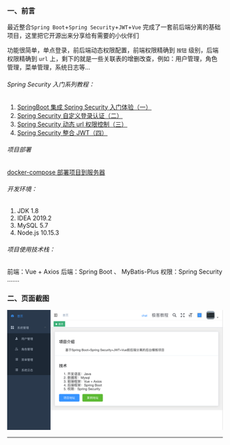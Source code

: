 ### 一、前言

最近整合`Spring Boot`+`Spring Security`+`JWT`+`Vue` 完成了一套前后端分离的基础项目，这里把它开源出来分享给有需要的小伙伴们

功能很简单，单点登录，前后端动态权限配置，前端权限精确到 `按钮` 级别，后端权限精确到 `url` 上，剩下的就是一些关联表的增删改查，例如：用户管理，角色管理，菜单管理，系统日志等...

###### Spring Security 入门系列教程：

1. [SpringBoot 集成 Spring Security 入门体验（一）](https://www.geekjc.com/post/5e3cf9a812576e175007747b)
2. [Spring Security 自定义登录认证（二）](https://www.geekjc.com/post/5e3d2ca897bc84185b187489)
3. [Spring Security 动态 url 权限控制（三）](https://www.geekjc.com/post/5e3d2f8b75453c18b049edc7)
4. [Spring Security 整合 JWT（四）](https://www.geekjc.com/post/5e3d5b6b4277d8194929cae5)

###### 项目部署

[docker-compose 部署项目到服务器](https://www.geekjc.com/post/5e60caf027ec223940c37529)

###### 开发环境：

1. JDK 1.8
2. IDEA 2019.2
3. MySQL 5.7
4. Node.js 10.15.3

###### 项目使用技术栈：

前端：Vue + Axios
后端：Spring Boot 、 MyBatis-Plus
权限：Spring Security
.......

### 二、页面截图

![在这里插入图片描述](./demo.png)

---
